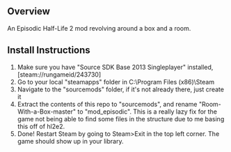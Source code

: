 ## Overview
An Episodic Half-Life 2 mod revolving around a box and a room.
## Install Instructions
1. Make sure you have "Source SDK Base 2013 Singleplayer" installed, [steam://rungameid/243730]
2. Go to your local "steamapps" folder in C:\Program Files (x86)\Steam
3. Navigate to the "sourcemods" folder, if it's not already there, just create it
4. Extract the contents of this repo to "sourcemods", and rename "Room-With-a-Box-master" to "mod_episodic". This is a really lazy fix for the game not being able to find some files in the structure due to me basing this off of hl2e2.
5. Done! Restart Steam by going to Steam>Exit in the top left corner. The game should show up in your library.
